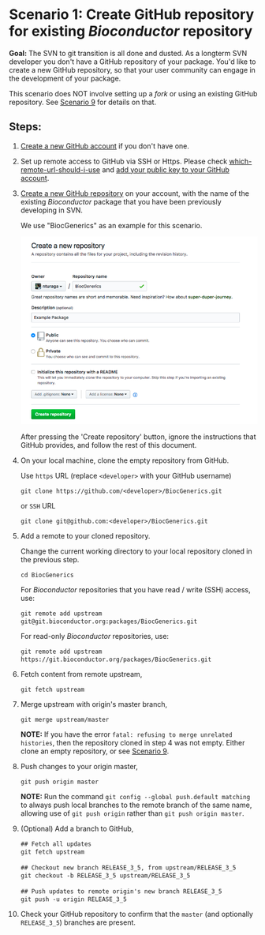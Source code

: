 # Scenario 1: Create GitHub repository for existing _Bioconductor_ repository

**Goal:** The SVN to git transition is all done and dusted. As a longterm SVN developer you don't have a GitHub repository of your package. You'd like to create a new GitHub repository, so that your user community can engage in the development of your package.

This scenario does NOT involve setting up a _fork_ or using an existing GitHub repository. See [Scenario 9][] for details on that.

## Steps:

1.  [Create a new GitHub account][] if you don't have one.

1.  Set up remote access to GitHub via SSH or Https.  Please check [which-remote-url-should-i-use][] and [add your public key to your GitHub account][].

2.  [Create a new GitHub repository][] on your account, with the name of the existing _Bioconductor_ package that you have been previously developing in SVN.

    We use "BiocGenerics" as an example for this scenario.

    ![](images/create_repo.png)

    After pressing the 'Create repository' button, ignore the instructions that GitHub provides, and follow the rest of this document.

1.  On your local machine, clone the empty repository from GitHub.

    Use `https` URL (replace `<developer>` with your GitHub username)

    ```
    git clone https://github.com/<developer>/BiocGenerics.git
    ```

    or `SSH` URL

    ```
    git clone git@github.com:<developer>/BiocGenerics.git
    ```

1.  Add a remote to your cloned repository.

    Change the current working directory to your local repository cloned in the previous step.

    ```
    cd BiocGenerics
    ```

    For _Bioconductor_ repositories that you have read / write (SSH) access, use:

    ```
    git remote add upstream git@git.bioconductor.org:packages/BiocGenerics.git
    ```

    For read-only _Bioconductor_ repositories, use:

    ```
    git remote add upstream https://git.bioconductor.org/packages/BiocGenerics.git
    ```

5.  Fetch content from remote upstream,

    ```
    git fetch upstream
    ```

6.  Merge upstream with origin's master branch,

    ```
    git merge upstream/master
    ```

    **NOTE:** If you have the error `fatal: refusing to merge unrelated histories`, then the repository cloned in step 4 was not empty. Either clone an empty repository, or see [Scenario 9][].

7. Push changes to your origin master,

    ```
    git push origin master
    ```

    **NOTE:** Run the command `git config --global push.default matching` to always push local branches to the remote branch of the same name, allowing use of `git push origin` rather than `git push origin master`.

8.  (Optional) Add a branch to GitHub,

    ```
    ## Fetch all updates
    git fetch upstream

    ## Checkout new branch RELEASE_3_5, from upstream/RELEASE_3_5
    git checkout -b RELEASE_3_5 upstream/RELEASE_3_5

    ## Push updates to remote origin's new branch RELEASE_3_5
    git push -u origin RELEASE_3_5
    ```

9. Check your GitHub repository to confirm that the `master` (and optionally `RELEASE_3_5`) branches are present.

[Create a new GitHub account]: https://help.github.com/articles/signing-up-for-a-new-github-account/
[Create a new GitHub repository]: https://help.github.com/articles/create-a-repo/
[Scenario 9]: scenario-9-sync-existing-github-gitbioc.md
[which-remote-url-should-i-use]: https://help.github.com/articles/which-remote-url-should-i-use/
[add your public key to your GitHub account]: https://help.github.com/articles/connecting-to-github-with-ssh/
